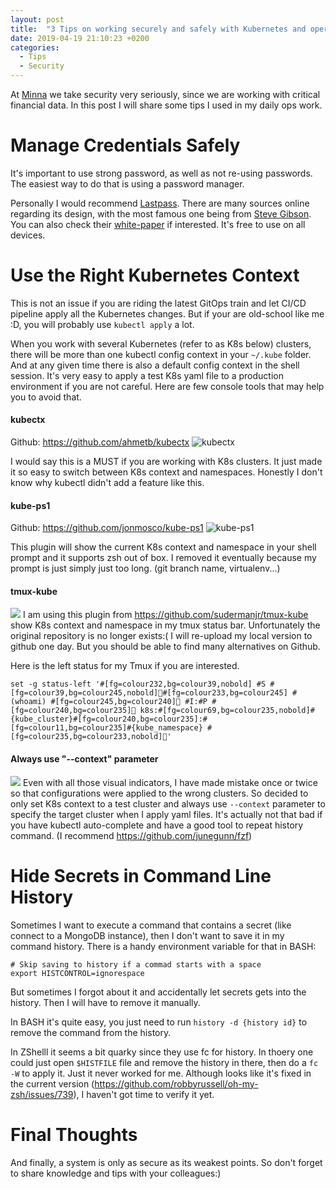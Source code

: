 ```yaml
---
layout: post
title:  "3 Tips on working securely and safely with Kubernetes and operations"
date: 2019-04-19 21:10:23 +0200
categories:
  - Tips
  - Security
---
```

At [Minna](https://minnatechnologies.com/) we take security very seriously, since we are working with critical financial
data. In this post I will share some tips I used in my daily ops work.

# Manage Credentials Safely
It's important to use strong password, as well as not re-using passwords. The easiest way to do that is using a password
 manager.

Personally I would recommend [Lastpass][lastpass-ref]. There are many sources online regarding its design, with the most
 famous one being from [Steve Gibson][steve-gibson]. You can also check their
 [white-paper](https://enterprise.lastpass.com/wp-content/uploads/LastPass-Technical-Whitepaper-3.pdf) if interested.
 It's free to use on all devices.

# Use the Right Kubernetes Context
This is not an issue if you are riding the latest GitOps train and let CI/CD pipeline apply all the Kubernetes changes.
But if your are old-school like me :D, you will probably use `kubectl apply` a lot.

When you work with several Kubernetes (refer to as K8s below) clusters, there will be more than one kubectl config
context in your `~/.kube` folder. And at any given time there is also a default config context in the shell session.
It's very easy to apply a test K8s yaml file to a production environment if you are not careful. Here are few console
tools that may help you to avoid that.

#### kubectx
Github: <https://github.com/ahmetb/kubectx>
![kubectx](https://raw.githubusercontent.com/ahmetb/kubectx/master/img/kubectx-demo.gif)

I would say this is a MUST if you are working with K8s clusters. It just made it so easy to switch between K8s context
and namespaces. Honestly I don't know why kubectl didn't add a feature like this.

#### kube-ps1
Github: <https://github.com/jonmosco/kube-ps1>
![kube-ps1](https://raw.githubusercontent.com/jonmosco/kube-ps1/master/img/kube-ps1.gif)

This plugin will show the current K8s context and namespace in your shell prompt and it supports zsh out of box. I
removed it eventually because my prompt is just simply just too long. (git branch name, virtualenv...)

#### tmux-kube
![]({{"/assets/images/tmux-kube.png"|absolute_url}}) I am using this plugin from
<https://github.com/sudermanjr/tmux-kube> show K8s context and namespace in my tmux status bar. Unfortunately the
original repository is no longer exists:( I will re-upload my local version to github one day. But you should be able to
find many alternatives on Github.

Here is the left status for my Tmux if you are interested.
```
set -g status-left '#[fg=colour232,bg=colour39,nobold] #S #[fg=colour39,bg=colour245,nobold]#[fg=colour233,bg=colour245] #(whoami) #[fg=colour245,bg=colour240] #I:#P #[fg=colour240,bg=colour235] k8s:#[fg=colour69,bg=colour235,nobold]#{kube_cluster}#[fg=colour240,bg=colour235]:#[fg=colour11,bg=colour235]#{kube_namespace} #[fg=colour235,bg=colour233,nobold]'
```

#### Always use "--context" parameter
 ![]({{"/assets/images/kubectl-context.png"|absolute_url}})
Even with all those visual indicators, I have made mistake once or twice so that configurations were applied to the
wrong clusters. So decided to only set K8s context to a test cluster and always use `--context` parameter to specify the
target cluster when I apply yaml files. It's actually not that bad if you have kubectl auto-complete and have a good
tool to repeat history command. (I recommend <https://github.com/junegunn/fzf>)

# Hide Secrets in Command Line History
Sometimes I want to execute a command that contains a secret (like connect to a MongoDB instance), then I don't want to save it in my command history. There is a handy environment variable for that in BASH:
```
# Skip saving to history if a commad starts with a space
export HISTCONTROL=ignorespace
```

But sometimes I forgot about it and accidentally let secrets gets into the history. Then I will have to remove it
manually.

In BASH it's quite easy, you just need to run `history -d {history id}` to remove the command from the history.

In ZShelll it seems a bit quarky since they use fc for history. In thoery one could just open `$HISTFILE` file and
remove the history in there, then do a `fc -W` to apply it. Just it never worked for me. Although looks like it's fixed
in the current version (<https://github.com/robbyrussell/oh-my-zsh/issues/739>), I haven't got time to verify it yet.

# Final Thoughts
And finally, a system is only as secure as its weakest points. So don't forget to share knowledge and tips with your
colleagues:)

[lastpass-ref]: https://lastpass.com/f?6324
[steve-gibson]: https://en.wikipedia.org/wiki/Steve_Gibson_(computer_programmer).

